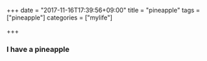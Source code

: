 +++
date = "2017-11-16T17:39:56+09:00"
title = "pineapple"
tags = ["pineapple"]
categories = ["mylife"]

+++

### I have a pineapple

